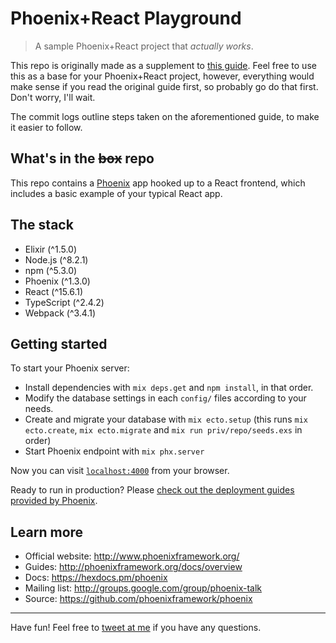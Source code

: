 # Phoenix+React Playground

> A sample Phoenix+React project that *actually works*.

This repo is originally made as a supplement to [this guide](https://resir014.github.io/blog/2017/08/09/a-phoenix-react-initial-setup-that-actually-works/). Feel free to use this as a base for your Phoenix+React project, however, everything would make sense if you read the original guide first, so probably go do that first. Don't worry, I'll wait.

The commit logs outline steps taken on the aforementioned guide, to make it easier to follow.

## What's in the ~~box~~ repo

This repo contains a [Phoenix](http://www.phoenixframework.org/) app hooked up to a React frontend, which includes a basic example of your typical React app.

## The stack

* Elixir (^1.5.0)
* Node.js (^8.2.1)
* npm (^5.3.0)
* Phoenix (^1.3.0)
* React (^15.6.1)
* TypeScript (^2.4.2)
* Webpack (^3.4.1)

## Getting started

To start your Phoenix server:

* Install dependencies with `mix deps.get` and `npm install`, in that order.
* Modify the database settings in each `config/` files according to your needs.
* Create and migrate your database with `mix ecto.setup` (this runs `mix ecto.create`, `mix ecto.migrate` and `mix run priv/repo/seeds.exs` in order)
* Start Phoenix endpoint with `mix phx.server`

Now you can visit [`localhost:4000`](http://localhost:4000) from your browser.

Ready to run in production? Please [check out the deployment guides provided by Phoenix](http://www.phoenixframework.org/docs/deployment).

## Learn more

  * Official website: http://www.phoenixframework.org/
  * Guides: http://phoenixframework.org/docs/overview
  * Docs: https://hexdocs.pm/phoenix
  * Mailing list: http://groups.google.com/group/phoenix-talk
  * Source: https://github.com/phoenixframework/phoenix

---

Have fun! Feel free to [tweet at me](https://twitter.com/resir014) if you have any questions.
